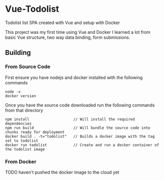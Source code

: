 # Vue-Todolist
Todolist list SPA created with Vue and setup with Docker

This project was my first time using Vue and Docker I learned a lot from basic Vue structure, two way data binding, form submissions. 

## Building
### From Source Code
First ensure you have nodejs and docker installed with the following commands
```
node -v
docker version
```
Once you have the source code downloaded run the following commands from that directory
```
npm install                    // Will install the required dependencies
npm run build                  // Will bundle the source code into chunks ready for deployment
docker build . -t="todolist"   // Builds a docker image with the tag set to todolist
docker run todolist            // Create and run a docker container of the todolist image
```
### From Docker
TODO haven't pushed the docker image to the cloud yet

